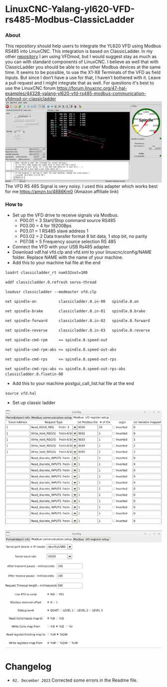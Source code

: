# LinuxCNC-Yalang-yl620-VFD-rs485-Modbus-ClassicLadder

### About

This repository should help users to integrate the YL620 VFD using Modbus RS485 into LinuxCNC. This integration is based on ClassicLadder. In my other [repository](https://github.com/xsnoopy/LinuxCNC-Yalang-yl620-VFD-rs485-Modbus---VFDmod) I am using VFDmod, but I would suggest stay as much as you can with standard components of LinuxCNC. I believe as well that with ClassicLadder you should be able to use other Modbus devices at the same time. It seems to be possible, to use the X1-X8 Terminals of the VFD as field Inputs. But since I don’t have a use for that, I haven’t bothered with it. Leave a pull request and I might integrate that as well. For questions it's best to use the LinuxCNC forum https://forum.linuxcnc.org/47-hal-examples/44328-yalang-yl620-vfd-rs485-modbus-communication-vfdmod-or-classicladder
![](axis.png)
The VFD RS 485 Signal is very noisy. I used this adapter which works best for me 
https://amzn.to/4886Km0 (Amazon affiliate link)

### How to

- Set up the VFD drive to receive signals via Modbus. 
  - P00.01 = 3  Start/Stop command source RS485
  - P03.00 = 4  for 19200Bps
  - P03.01 = 1  RS485 slave address 1
  - P03.02 =  2  Data transfer format 8 bit data, 1 stop bit, no parity
  - P07.08 =  5  Frequency source selection RS 485
- Connect the VFD with your USB Rs485 adapter.
- Download vdf.hal vfd.clp and vfd.xml to your linuxcnc/config/NAME folder. Replace NAME with the name of your machine. 
- Add this to your machine hal file at the end

`loadrt classicladder_rt numS32out=100`

`addf classicladder.0.refresh servo-thread`

`loadusr classicladder --modmaster vfd.clp`

`net spindle-on          classicladder.0.in-00   spindle.0.on`

`net spindle-brake       classicladder.0.in-01   spindle.0.brake`

`net spindle-forward     classicladder.0.in-02   spindle.0.forward`

`net spindle-reverse     classicladder.0.in-03   spindle.0.reverse`

`net spindle-cmd-rpm     <= spindle.0.speed-out`

`net spindle-cmd-rpm-abs <= spindle.0.speed-out-abs`

`net spindle-cmd-rps     <= spindle.0.speed-out-rps`

`net spindle-cmd-rps-abs <= spindle.0.speed-out-rps-abs classicladder.0.floatin-00`

- Add this to your machine postgui_call_list.hal file at the end

`source vfd.hal`
 
 - Set up classic ladder 
 
 ![](register.png) 
 
 ![](Config.png)


# Changelog
- `02. December 2023` Corrected some errors in the Readme file. 
